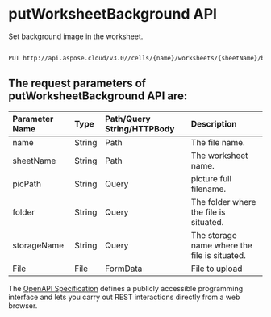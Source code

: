 # **putWorksheetBackground API**

Set background image in the worksheet. 

```bash

PUT http://api.aspose.cloud/v3.0//cells/{name}/worksheets/{sheetName}/background

```

## The request parameters of **putWorksheetBackground** API are: 

| Parameter Name | Type | Path/Query String/HTTPBody | Description | 
| :- | :- | :- |:- | 
|name|String|Path|The file name.|
|sheetName|String|Path|The worksheet name.|
|picPath|String|Query|picture full filename.|
|folder|String|Query|The folder where the file is situated.|
|storageName|String|Query|The storage name where the file is situated.|
|File|File|FormData|File to upload|


The [OpenAPI Specification](https://reference.aspose.cloud/cells/#/WorksheetsController/PutWorksheetBackground) defines a publicly accessible programming interface and lets you carry out REST interactions directly from a web browser.
